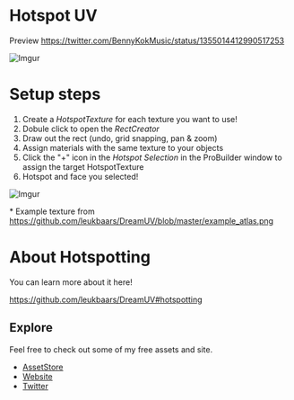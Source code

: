 # Hotspot UV

Preview https://twitter.com/BennyKokMusic/status/1355014412990517253

![Imgur](https://i.imgur.com/9979vVW.gif)

# Setup steps

1. Create a *HotspotTexture* for each texture you want to use!
2. Dobule click to open the *RectCreator*
3. Draw out the rect (undo, grid snapping, pan & zoom)
4. Assign materials with the same texture to your objects
5. Click the "+" icon in the *Hotspot Selection* in the ProBuilder window to assign the target HotspotTexture
6. Hotspot and face you selected!

![Imgur](https://i.imgur.com/s9p0OV8.gif)

\* Example texture from https://github.com/leukbaars/DreamUV/blob/master/example_atlas.png

# About Hotspotting 

You can learn more about it here!

https://github.com/leukbaars/DreamUV#hotspotting

## Explore
Feel free to check out some of my free assets and site.

- [AssetStore](https://assetstore.unity.com/publishers/28510)
- [Website](https://bennykok.com)
- [Twitter](https://twitter.com/BennyKokMusic)
